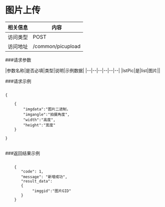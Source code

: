 # 图片上传
|相关信息|内容|
|--|--|
|访问类型|POST|
|访问地址|/common/picupload|

###请求参数

|参数名称|是否必填|类型|说明|示例数据|
|--|--|--|--|--|--|
|lstPic|是|list|图片||

###请求示例
<pre>
<code>
{

    {
        "imgdata":"图片二进制，
        "imgangle":"拍摄角度",
        "width":"高度",
        "height":"宽度"
    }

}
</code>
</pre>

###返回结果示例

<pre>
<code>
    {
       "code": 1,
       "message": "新增成功",
       "result_data":
       {
            "imggid":"图片GID"
       }
    }



</code>
</pre>
